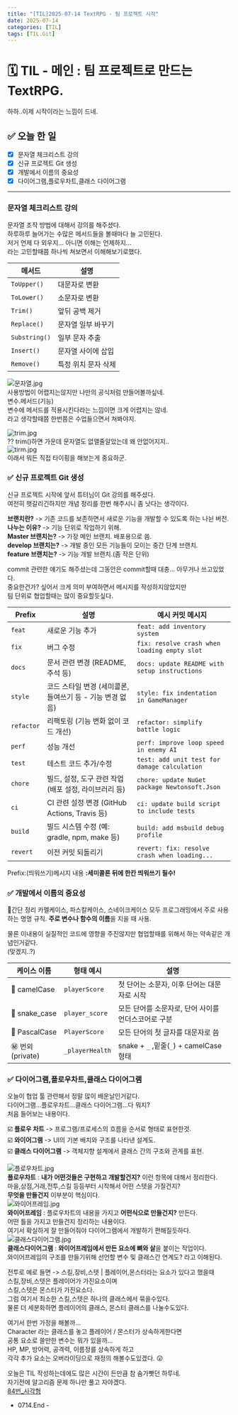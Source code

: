 ```yaml
---
title: "[TIL]2025-07-14 TextRPG - 팀 프로젝트 시작"
date: 2025-07-14
categories: [TIL]
tags: [TIL.Git]
---
```

# 🗓️ TIL - 메인 : 팀 프로젝트로 만드는 TextRPG.  
하하..이제 시작이라는 느낌이 드네.  

## ✅ 오늘 한 일

- [X] 문자열 체크리스트 강의
- [X] 신규 프로젝트 Git 생성
- [X] 개발에서 이름의 중요성
- [X] 다이어그램,플로우차트,클래스 다이어그램

---

### 문자열 체크리스트 강의  
  
문자열 조작 방법에 대해서 강의를 해주셨다.  
하루하루 늘어가는 수많은 메서드들을 볼때마다 늘 고민된다.  
저거 언제 다 외우지... 아니면 이해는 언제하지...  
라는 고민할때쯤 하나씩 쳐보면서 이해해보기로했다.

| 메서드          | 설명                   |
|----------------|------------------------|
| `ToUpper()`    | 대문자로 변환           |
| `ToLower()`    | 소문자로 변환           |
| `Trim()`       | 앞뒤 공백 제거           |
| `Replace()`    | 문자열 일부 바꾸기       |
| `Substring()`  | 일부 문자 추출           |
| `Insert()`     | 문자열 사이에 삽입       |
| `Remove()`     | 특정 위치 문자 삭제      |
  
![문자열.jpg](assets/img/Grammer/stringmethod.jpg)  
사용방법이 어렵지는않지만 나만의 공식처럼 만들어볼까싶네.  
변수.메서드(기능)  
변수에 메서드를 적용시킨다라는 느낌이면 크게 어렵지는 않네.  
라고 생각할때쯤 한번쯤은 수업들으면서 쳐봐야지.  

![trim.jpg](assets/img/Grammer/stringmethod2.jpg)  
?? trim()하면 가운데 문자열도 없앨줄알았는데 왜 안없어지지..  
![tirm.jpg](assets/img/Grammer/0714string.jpg)  
이래서 뭐든 직접 타이핑을 해보는게 중요하군.  

### ✅ 신규 프로젝트 Git 생성

신규 프로젝트 시작에 앞서 튜텨님이 Git 강의를 해주셨다.  
여전히 햇갈리긴하지만 개념 정리를 한번 해주시니 좀 낫다는 생각이다.  
  
**브랜치란?** -> 기존 코드를 보존하면서 새로운 기능을 개발할 수 있도록 하는 나뉜 버전.  
**나누는 이유?** -> 기능 단위로 작업하기 위해.  
**Master 브랜치는?** -> 가장 메인 브랜치. 배포용으로 씀.  
**develop 브랜치는?** -> 개발 중인 모든 기능들이 모이는 중간 단계 브랜치.  
**feature 브랜치는?** -> 기능 개발 브랜치.(좀 작은 단위)  

commit 관련한 얘기도 해주셨는데 그동안은 commit할때 대충... 아무거나 쓰고있었다.  
중요한건가? 싶어서 크게 의미 부여하면서 메시지를 작성하지않았지만  
팀 단위로 협업할때는 많이 중요할듯싶다.  

| Prefix       | 설명                                                  | 예시 커밋 메시지                                |
|--------------|-------------------------------------------------------|--------------------------------------------------|
| `feat`       | 새로운 기능 추가                                       | `feat: add inventory system`                    |
| `fix`        | 버그 수정                                              | `fix: resolve crash when loading empty slot`    |
| `docs`       | 문서 관련 변경 (README, 주석 등)                      | `docs: update README with setup instructions`   |
| `style`      | 코드 스타일 변경 (세미콜론, 들여쓰기 등 - 기능 변경 없음) | `style: fix indentation in GameManager`         |
| `refactor`   | 리팩토링 (기능 변화 없이 코드 개선)                   | `refactor: simplify battle logic`               |
| `perf`       | 성능 개선                                              | `perf: improve loop speed in enemy AI`          |
| `test`       | 테스트 코드 추가/수정                                 | `test: add unit test for damage calculation`    |
| `chore`      | 빌드, 설정, 도구 관련 작업 (배포 설정, 라이브러리 등) | `chore: update NuGet package Newtonsoft.Json`   |
| `ci`         | CI 관련 설정 변경 (GitHub Actions, Travis 등)         | `ci: update build script to include tests`      |
| `build`      | 빌드 시스템 수정 (예: gradle, npm, make 등)           | `build: add msbuild debug profile`              |
| `revert`     | 이전 커밋 되돌리기                                     | `revert: fix: resolve crash when loading...`    |

Prefix:(띄워쓰기)메시지 내용  **:세미콜론 뒤에 한칸 띄워쓰기 필수!**

### ✅ 개발에서 이름의 중요성

🥇간단 정리
카멜케이스, 파스칼케이스, 스네이크케이스 모두 프로그래밍에서 주로 사용하는 명명 규칙.
**주로 변수나 함수의 이름**을 지을 때 사용.  

물론 이내용이 실질적인 코드에 영향을 주진않지만 협업할때를 위해서 하는 약속같은 개념인거같다.  
(맞겠지..?)  

| 케이스 이름       | 형태 예시             | 설명                                             |
|------------------|------------------------|--------------------------------------------------|
| 🐪 camelCase     | `playerScore`          | 첫 단어는 소문자, 이후 단어는 대문자로 시작        |
| 🐍 snake_case    | `player_score`         | 모든 단어를 소문자로, 단어 사이를 언더스코어로 구분 |
| 🥇 PascalCase    | `PlayerScore`          | 모든 단어의 첫 글자를 대문자로 씀                 |
| ㊙️ 번외(private) | `_playerHealth`        | snake + `_`    ,밑줄(`_`) + camelCase 형태       |

### ✅ 다이어그램,플로우차트,클래스 다이어그램
오늘이 협업 툴 관련해서 정말 많이 배운날인거같다.  
다이어그램...플로우차트...클래스 다이어그램...다 뭐지?  
처음 들어보는 내용이다.  

☑️ **플로우 차트** -> 프로그램/프로세스의 흐름을 순서로 형태로 표현한것.  
☑️ **와이어그램** -> UI의 기본 배치와 구조를 나타낸 설계도.  
☑️ **클래스 다이어그램** -> 객체지향 설계에서 클래스 간의 구조와 관계를 표현.  

![플로우차트.jpg](assets/img/etc/flow-chart.jpg)  
**플로우차트** : **내가 어떤것들은 구현하고 개발할건지?** 이런 항목에 대해서 정리한다.  
마을,상점,거래,전투,스킬 등등부터 시작해서 어떤 스텟을 가질건지?  
**무엇을 만들건지** 이부분이 핵심이다.   
![와이어프레임.jpg](assets/img/etc/wire-frame.jpg)  
**와이어프레임** : 플로우차트의 내용을 가지고 **어떤식으로 만들건지?** 만든다.  
어떤 틀을 가지고 만들건지 정리하는 내용이다.  
여기서 확실하게 잘 만들어줘야 다이어그램에서 개발하기 편해질듯하다.  
![클래스다이어그램.jpg](assets/img/etc/diagram.jpg)  
**클래스다이어그램** : **와이어프레임에서 만든 요소에 뼈와 살**을 붙이는 작업이다.  
와이어프레임의 구조를 만들기위해 선언할 변수 및 클래스간 연계도? 라고 이해된다.  

전투로 예로 들면 -> 스킬,장비,스텟 | 플레이어,몬스터라는 요소가 있다고 했을때  
스킬,장비,스텟은 플레이어가 가진요소이며    
스킬,스텟은 몬스터가 가진요소다.  
그럼 여기서 최소한 스킬,스텟은 하나의 클래스에서 묶을수있다.  
물론 더 세분화하면 플레이어의 클래스, 몬스터 클래스를 나눌수도있다.  

여기서 한번 가정을 해볼까...  
Character 라는 클래스를 놓고 플레이어 / 몬스터가 상속하게한다면  
공통 요소로 쓸만한 변수는 뭐가 있을까...  
HP, MP, 방어력, 공격력, 이름정를 상속하게 하고  
각각 추가 요소는 오버라이딩으로 재정의 해볼수도있겠다.  😲
  
오늘은 TIL 작성하는데에도 많은 시간이 든만큼 참 숨가빳던 하루네.  
자기전에 알고리즘 문제 하나만 풀고 자야겠다.  
[84번_사각형](https://leetcode.com/problems/largest-rectangle-in-histogram/description)

- 0714.End -

